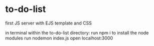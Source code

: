 # to-do-list
first JS server with EJS template and CSS

in terminal
within the to-do-list directory:
run npm i to install the node modules 
run nodemon index.js 
open localhost:3000
